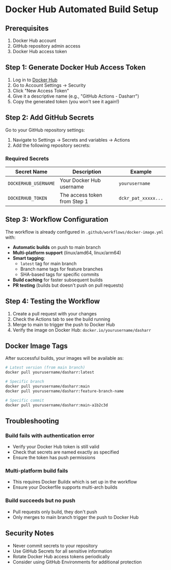 # Docker Hub Automated Build Setup

## Prerequisites

1. Docker Hub account
2. GitHub repository admin access
3. Docker Hub access token

## Step 1: Generate Docker Hub Access Token

1. Log in to [Docker Hub](https://hub.docker.com)
2. Go to Account Settings → Security
3. Click "New Access Token"
4. Give it a descriptive name (e.g., "GitHub Actions - Dasharr")
5. Copy the generated token (you won't see it again!)

## Step 2: Add GitHub Secrets

Go to your GitHub repository settings:
1. Navigate to Settings → Secrets and variables → Actions
2. Add the following repository secrets:

### Required Secrets

| Secret Name | Description | Example |
|------------|-------------|---------|
| `DOCKERHUB_USERNAME` | Your Docker Hub username | `yourusername` |
| `DOCKERHUB_TOKEN` | The access token from Step 1 | `dckr_pat_xxxxx...` |

## Step 3: Workflow Configuration

The workflow is already configured in `.github/workflows/docker-image.yml` with:

- **Automatic builds** on push to main branch
- **Multi-platform support** (linux/amd64, linux/arm64)
- **Smart tagging**:
  - `latest` tag for main branch
  - Branch name tags for feature branches
  - SHA-based tags for specific commits
- **Build caching** for faster subsequent builds
- **PR testing** (builds but doesn't push on pull requests)

## Step 4: Testing the Workflow

1. Create a pull request with your changes
2. Check the Actions tab to see the build running
3. Merge to main to trigger the push to Docker Hub
4. Verify the image on Docker Hub: `docker.io/yourusername/dasharr`

## Docker Image Tags

After successful builds, your images will be available as:

```bash
# Latest version (from main branch)
docker pull yourusername/dasharr:latest

# Specific branch
docker pull yourusername/dasharr:main
docker pull yourusername/dasharr:feature-branch-name

# Specific commit
docker pull yourusername/dasharr:main-a1b2c3d
```

## Troubleshooting

### Build fails with authentication error
- Verify your Docker Hub token is still valid
- Check that secrets are named exactly as specified
- Ensure the token has push permissions

### Multi-platform build fails
- This requires Docker Buildx which is set up in the workflow
- Ensure your Dockerfile supports multi-arch builds

### Build succeeds but no push
- Pull requests only build, they don't push
- Only merges to main branch trigger the push to Docker Hub

## Security Notes

- Never commit secrets to your repository
- Use GitHub Secrets for all sensitive information
- Rotate Docker Hub access tokens periodically
- Consider using GitHub Environments for additional protection
